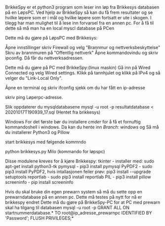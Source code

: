 BrikkeSpy er et python3 program som leser inn løp fra Brikkesys databasen på en LøpsPC. 
Ved hjelp av BrikkeSpy så kan du få frem resultater og se hvilke løpere som er i mål og hvilke løpere som fortsatt er ute i skogen. 
I tilegg har man mulighet til å lese inn forvarsel fra en annen pc. For å få til dette så må man ha en local myscl database på PCen


Dette må du gjøre på LøpsPC med Brikkesys:

Åpne innstillinger skriv Firewall og velg "Brannmur og nettverksbeskyttelse"
Skru av brannmuren på "Offentlig nettverk"
Åpne kommandovindu og skriv ipconfig. Då får du nettverksadressen.


Dette må du gjøre på PC med BrikkeSpy:(linux maskin)
Gå inn på Wired Connected og velg Wired settings.
Klikk på tannhjulet og klikk på IPv4 og så velger du "Link-Local Only".

Åpne en terminal og skriv ifconfig
sjekk om du har fått en ip-adresse

skriv ping Løperpc-adresse.

Slik oppdaterer du mysqldatabasene
mysql -u root -p resultatdatabase < 20201017T190939_17.sql (Hentet fra brikkesys) 

Windows
For det første bør du installere *cmder* for å få et fornuftig kommandoshell i windows. 
Da kan du hente inn _Branch: windows_ og 
Så må du installerer Python3 og Pillow 

start brikkesys med følgende kommndo

python brikkesys.py Milo (kommando for løpspc) 


Disse modulene kreves for å kjøre Brikkespy:
tkinter - installer med: sudo apt-get install python3-tk
pymysql - pip3 install pymysql
PyPDF2 - sudo pip3 install PyPDF2, hvis intallasjonen feiler prøv: pip3 install --upgrade setuptools
reportlab - sudo pip3 install reportlab
PIL - pip3 install pillow
screeninfo - pip install screeninfo

Hvis du skal bruke din egen prewarn system så må du sette opp en prewarndatabase på en annen pc.
Dette må testes på nytt for nå er brikkespy endret 
Dette må du gjøre på BrikkeSpy-PC for at PC med prewarn skal ha tilgang til databasen
mysql -u root -p
GRANT ALL ON startnummerdatabase.* TO root@ip_adresse_prewarnpc  IDENTIFIED BY 'Password';
FLUSH PRIVILEGES;*


